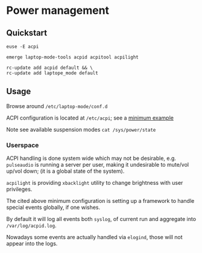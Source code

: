 # Power management

## Quickstart

```
euse -E acpi
```

```
emerge laptop-mode-tools acpid acpitool acpilight
```

```
rc-update add acpid default && \
rc-update add laptope_mode default
```

## Usage

Browse around `/etc/laptop-mode/conf.d`

ACPI configuration is located at `/etc/acpi`; see a [minimum example](../src/acpi/)

Note see available suspension modes `cat /sys/power/state`

### Userspace

ACPI handling is done system wide which may not be desirable, e.g. `pulseaudio`
is running a server per user, making it undesirable to mute/vol up/vol down; (it
is a global state of the system).

`acpilight` is providing `xbacklight` utility to change brightness with user
privileges.

The cited above minimum configuration is setting up a framework to handle
special events globally, if one wishes.

By default it will log all events both `syslog`, of current run and aggregate
into `/var/log/acpid.log`.

Nowadays some events are actually handled via `elogind`, those will not appear
into the logs.
